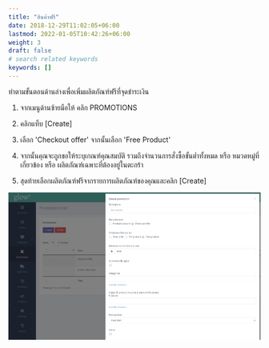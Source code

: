 ```yaml
---
title: "สินค้าฟรี"
date: 2018-12-29T11:02:05+06:00
lastmod: 2022-01-05T10:42:26+06:00
weight: 3
draft: false
# search related keywords
keywords: []
---
```


ทำตามขั้นตอนด้านล่างเพื่อเพิ่มผลิตภัณฑ์ฟรีที่จุดชำระเงิน

1. จากเมนูด้านซ้ายมือให้ คลิก PROMOTIONS

2. คลิกแท็บ [Create]

3. เลือก 'Checkout offer' จากนั้นเลือก 'Free Product'

4. จากนั้นคุณจะถูกขอให้ระบุเกณฑ์คุณสมบัติ รวมถึงจำนวนการสั่งซื้อขั้นต่ำทั้งหมด หรือ หมวดหมู่ที่เกี่ยวข้อง หรือ ผลิตภัณฑ์เฉพาะที่ต้องอยู่ในตะกร้า

5. สุดท้ายเลือกผลิตภัณฑ์ฟรีจากรายการผลิตภัณฑ์ของคุณและคลิก [Create]

![image example](img-1.jpg "image")
